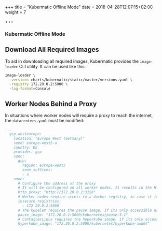 +++
title = "Kubermatic Offline Mode"
date = 2018-04-28T12:07:15+02:00
weight = 7

+++

### Kubermatic Offline Mode

## Download All Required Images

To aid in downloading all required images, Kubermatic provides the `image-loader` CLI utility. It can be used like
this:

```bash
image-loader \
  -versions charts/kubermatic/static/master/versions.yaml \
  -registry 172.20.0.2:5000 \
  -log-format=Console
```

## Worker Nodes Behind a Proxy

In situations where worker nodes will require a proxy to reach the internet, the `datacenters.yaml` must be modified:

```yaml
...
  gcp-westeurope:
    location: "Europe West (Germany)"
    seed: europe-west3-a
    country: DE
    provider: gcp
    spec:
      gcp:
        region: europe-west3
        zone_suffixes:
        - a
    node:
      # Configure the address of the proxy
      # It will be configured on all worker nodes. It results in the HTTP_PROXY & HTTPS_PROXY environment variable being set.
      http_proxy: "http://172.20.0.2:3128"
      # Worker nodes require access to a docker registry, in case it is only accessible using http or it uses a self signed certificate, they must be listed here
      insecure_registries:
        - 172.20.0.2:5000
      # The kubelet requires the pause image, if its only accessible using a private registry, the image name must be configured here
      pause_image: "172.20.0.2:5000/kubernetes/pause:3.1"
      # ContainerLinux requires the hyperkube image, if its only accessible using a private registry, the image name must be configured here
      hyperkube_image: "172.20.0.2:5000/kubernetes/hyperkube-amd64"
```

